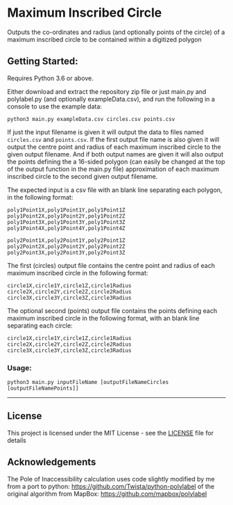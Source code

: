 # Maximum Inscribed Circle

Outputs the co-ordinates and radius (and optionally points of the circle) of a maximum inscribed circle to be contained within a digitized polygon

## Getting Started:

Requires Python 3.6 or above.

Either download and extract the repository zip file or just main.py and polylabel.py (and optionally exampleData.csv), and run the following in a console to use the example data:
```
python3 main.py exampleData.csv circles.csv points.csv
```
If just the input filename is given it will output the data to files named `circles.csv` and `points.csv`. If the first output file name is also given it will output the centre point and radius of each maximum inscribed circle to the given output filename. And if both output names are given it will also output the points defining the a 16-sided polygon (can easily be changed at the top of the output function in the main.py file) approximation of each maximum inscribed circle to the second given output filename.

The expected input is a csv file with an blank line separating each polygon, in the following format:
```
poly1Point1X,poly1Point1Y,poly1Point1Z
poly1Point2X,poly1Point2Y,poly1Point2Z
poly1Point3X,poly1Point3Y,poly1Point3Z
poly1Point4X,poly1Point4Y,poly1Point4Z

poly2Point1X,poly2Point1Y,poly2Point1Z
poly2Point2X,poly2Point2Y,poly2Point2Z
poly2Point3X,poly2Point3Y,poly2Point3Z
```

The first (circles) output file contains the centre point and radius of each maximum inscribed circle in the following format:
```
circle1X,circle1Y,circle1Z,circle1Radius
circle2X,circle2Y,circle2Z,circle2Radius
circle3X,circle3Y,circle3Z,circle3Radius
```

The optional second (points) output file contains the points defining each maximum inscribed circle in the following format, with an blank line separating each circle:
```
circle1X,circle1Y,circle1Z,circle1Radius
circle2X,circle2Y,circle2Z,circle2Radius
circle3X,circle3Y,circle3Z,circle3Radius
```

### Usage:
```
python3 main.py inputFileName [outputFileNameCircles [outputFileNamePoints]]
```


---
## License

This project is licensed under the MIT License - see the [LICENSE](LICENSE) file for details

## Acknowledgements

The Pole of Inaccessibility calculation uses code slightly modified by me from a port to python: https://github.com/Twista/python-polylabel of the original algorithm from MapBox: https://github.com/mapbox/polylabel
